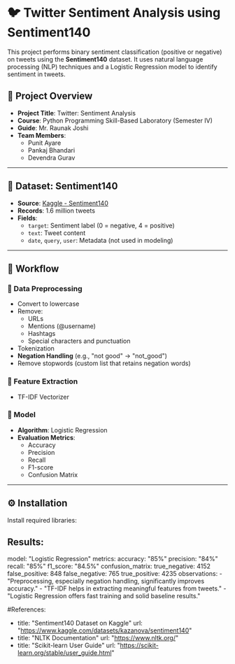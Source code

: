 # 🐦 Twitter Sentiment Analysis using Sentiment140

This project performs binary sentiment classification (positive or negative) on tweets using the **Sentiment140** dataset. It uses natural language processing (NLP) techniques and a Logistic Regression model to identify sentiment in tweets.

## 📘 Project Overview

- **Project Title**: Twitter: Sentiment Analysis  
- **Course**: Python Programming Skill-Based Laboratory (Semester IV)  
- **Guide**: Mr. Raunak Joshi  
- **Team Members**:
  - Punit Ayare  
  - Pankaj Bhandari  
  - Devendra Gurav  

---

## 📂 Dataset: Sentiment140

- **Source**: [Kaggle - Sentiment140](https://www.kaggle.com/datasets/kazanova/sentiment140)
- **Records**: 1.6 million tweets  
- **Fields**:
  - `target`: Sentiment label (0 = negative, 4 = positive)
  - `text`: Tweet content
  - `date`, `query`, `user`: Metadata (not used in modeling)

---

## 🧠 Workflow

### 🔹 Data Preprocessing
- Convert to lowercase
- Remove:
  - URLs
  - Mentions (@username)
  - Hashtags
  - Special characters and punctuation
- Tokenization
- **Negation Handling** (e.g., "not good" → "not_good")
- Remove stopwords (custom list that retains negation words)

### 🔹 Feature Extraction
- TF-IDF Vectorizer

### 🔹 Model
- **Algorithm**: Logistic Regression  
- **Evaluation Metrics**:
  - Accuracy
  - Precision
  - Recall
  - F1-score
  - Confusion Matrix

---

## ⚙️ Installation

Install required libraries:


## Results:
  model: "Logistic Regression"
  metrics:
    accuracy: "85%"
    precision: "84%"
    recall: "85%"
    f1_score: "84.5%"
  confusion_matrix:
    true_negative: 4152
    false_positive: 848
    false_negative: 765
    true_positive: 4235
  observations:
    - "Preprocessing, especially negation handling, significantly improves accuracy."
    - "TF-IDF helps in extracting meaningful features from tweets."
    - "Logistic Regression offers fast training and solid baseline results."

#References:
  - title: "Sentiment140 Dataset on Kaggle"
    url: "https://www.kaggle.com/datasets/kazanova/sentiment140"
  - title: "NLTK Documentation"
    url: "https://www.nltk.org/"
  - title: "Scikit-learn User Guide"
    url: "https://scikit-learn.org/stable/user_guide.html"
